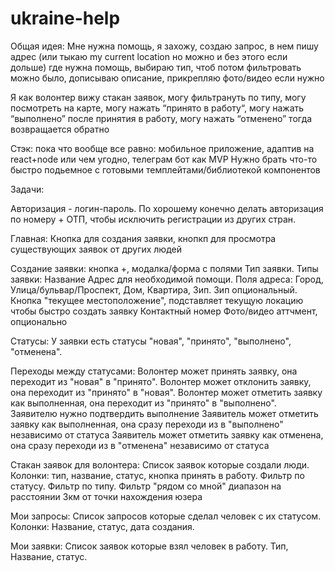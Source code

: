 # ukraine-help
Общая идея: 
Мне нужна помощь, я захожу, создаю запрос, в нем пишу адрес (или тыкаю my current location но можно и без этого если дольше) где нужна помощь, выбираю тип, чтоб потом фильтровать можно было, дописываю описание, прикрепляю фото/видео если нужно

Я как волонтер вижу стакан заявок, могу фильтрануть по типу, могу посмотреть на карте, могу нажать “принято в работу“, могу нажать “выполнено” после принятия в работу, могу нажать “отменено” тогда возвращается обратно

Стэк: пока что вообще все равно: мобильное приложение, адаптив на react+node или чем угодно, телеграм бот как MVP
Нужно брать что-то быстро подьемное с готовыми темплейтами/библиотекой компонентов

Задачи:

Авторизация - логин-пароль. По хорошему конечно делать авторизация по номеру + ОТП, чтобы исключить регистрации из других стран.


Главная:
  Кнопка для создания заявки, кнопкп для просмотра существующих заявок от других людей

Создание заявки: кнопка +, модалка/форма с полями
  Тип заявки. Типы заявки: 
  Название
  Адрес для необходимой помощи. Поля адреса: Город, Улица/бульвар/Проспект, Дом, Квартира, Зип. Зип опциональный. Кнопка "текущее местоположение", подставляет      текущую локацию чтобы быстро создать заявку
  Контактный номер
  Фото/видео аттчмент, опционально

Статусы: 
  У заявки есть статусы "новая", "принято", "выполнено", "отменена". 

Переходы между статусами: 
  Волонтер может принять заявку, она переходит из "новая" в "принято".
  Волонтер может отклонить заявку, она переходит из "принято" в "новая".
  Волонтер может отметить заявку как выполненная, она переходит из "принято" в "выполнено". Заявителю нужно подтвердить выполнение
  Заявитель может отметить заявку как выполненная, она сразу переходи из в "выполнено" независимо от статуса
  Заявитель может отметить заявку как отменена, она сразу переходи из в "отменена" независимо от статуса

Стакан заявок для волонтера: 
  Список заявок которые создали люди. Колонки: тип, название, статус, кнопка принять в работу. 
  Фильтр по статусу. Фильтр по типу. Фильтр "рядом со мной" диапазон на расстоянии 3км от точки нахождения юзера
  
Мои запросы:
  Список запросов которые сделал человек с их статусом. Колонки: Название, статус, дата создания.
  
Мои заявки:
  Список заявок которые взял человек в работу. Тип, Название, статус.
